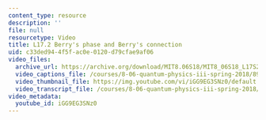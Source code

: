 ```yaml
---
content_type: resource
description: ''
file: null
resourcetype: Video
title: L17.2 Berry's phase and Berry's connection
uid: c33ded94-4f5f-ac0e-0120-d79cfae9af06
video_files:
  archive_url: https://archive.org/download/MIT8.06S18/MIT8_06S18_L17S2_300k.mp4
  video_captions_file: /courses/8-06-quantum-physics-iii-spring-2018/89f8c9236bc358668233890f2780003d_iGG9EG3SNz0.vtt
  video_thumbnail_file: https://img.youtube.com/vi/iGG9EG3SNz0/default.jpg
  video_transcript_file: /courses/8-06-quantum-physics-iii-spring-2018/adb7d441f1723bf378493cd2bb4bb1e1_iGG9EG3SNz0.pdf
video_metadata:
  youtube_id: iGG9EG3SNz0
---
```

